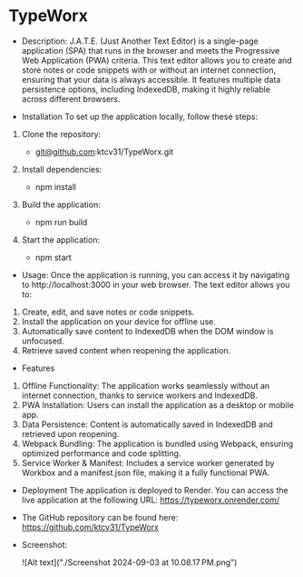 # TypeWorx

- Description:
J.A.T.E. (Just Another Text Editor) is a single-page application (SPA) that runs in the browser and meets the Progressive Web Application (PWA) criteria. This text editor allows you to create and store notes or code snippets with or without an internet connection, ensuring that your data is always accessible. It features multiple data persistence options, including IndexedDB, making it highly reliable across different browsers.


- Installation
To set up the application locally, follow these steps:


1. Clone the repository:
    - git@github.com:ktcv31/TypeWorx.git


2. Install dependencies:
    - npm install

3. Build the application:
    - npm run build

4. Start the application:
    - npm start



- Usage:
Once the application is running, you can access it by navigating to http://localhost:3000 in your web browser. The text editor allows you to:

1. Create, edit, and save notes or code snippets.
2. Install the application on your device for offline use.
3. Automatically save content to IndexedDB when the DOM window is unfocused.
4. Retrieve saved content when reopening the application.


- Features
1. Offline Functionality: The application works seamlessly without an internet connection, thanks to service workers and IndexedDB.
2. PWA Installation: Users can install the application as a desktop or mobile app.
3. Data Persistence: Content is automatically saved in IndexedDB and retrieved upon reopening.
4. Webpack Bundling: The application is bundled using Webpack, ensuring optimized performance and code splitting.
5. Service Worker & Manifest: Includes a service worker generated by Workbox and a manifest.json file, making it a fully functional PWA.

- Deployment
The application is deployed to Render. You can access the live application at the following URL:
    https://typeworx.onrender.com/

- The GitHub repository can be found here:
    https://github.com/ktcv31/TypeWorx



- Screenshot:

    ![Alt text]("./Screenshot 2024-09-03 at 10.08.17 PM.png")

